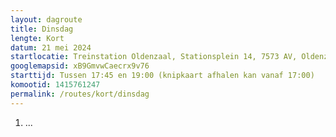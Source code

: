 ```yaml
---
layout: dagroute
title: Dinsdag
lengte: Kort
datum: 21 mei 2024
startlocatie: Treinstation Oldenzaal, Stationsplein 14, 7573 AV, Oldenzaal
googlemapsid: xB9GmvwCaecrx9v76
starttijd: Tussen 17:45 en 19:00 (knipkaart afhalen kan vanaf 17:00)
komootid: 1415761247
permalink: /routes/kort/dinsdag
---
```


1.	...
